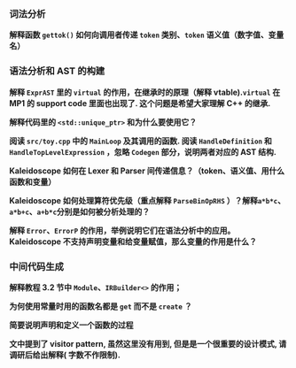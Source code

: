 ### 词法分析

**解释函数 `gettok()` 如何向调用者传递 `token` 类别、`token` 语义值（数字值、变量名）**



### 语法分析和 AST 的构建

**解释 `ExprAST` 里的 `virtual` 的作用，在继承时的原理（解释 vtable).`virtual` 在 MP1 的 support code 里面也出现了. 这个问题是希望大家理解 C++ 的继承.**



**解释代码里的 `<std::unique_ptr>` 和为什么要使用它？**



**阅读 `src/toy.cpp` 中的 `MainLoop` 及其调用的函数. 阅读 `HandleDefinition` 和 `HandleTopLevelExpression` ，忽略 `Codegen` 部分，说明两者对应的 AST 结构.**



**Kaleidoscope 如何在 Lexer 和 Parser 间传递信息？（token、语义值、用什么函数和变量）**



**Kaleidoscope 如何处理算符优先级（重点解释 `ParseBinOpRHS` ）？解释`a*b*c`、`a*b+c`、`a+b*c`分别是如何被分析处理的？**


**解释 `Error`、`ErrorP` 的作用，举例说明它们在语法分析中的应用。**
**Kaleidoscope 不支持声明变量和给变量赋值，那么变量的作用是什么？**



### 中间代码生成

**解释教程 3.2 节中 `Module`、`IRBuilder<>` 的作用；**



**为何使用常量时用的函数名都是 `get` 而不是 `create` ？**



**简要说明声明和定义一个函数的过程**



**文中提到了 visitor pattern, 虽然这里没有用到, 但是是一个很重要的设计模式, 请调研后给出解释( 字数不作限制).**

